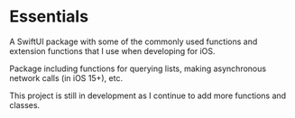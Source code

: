 # Essentials

A SwiftUI package with some of the commonly used functions and extension functions that I use when developing for iOS. 

Package including functions for querying lists, making asynchronous network calls (in iOS 15+), etc.

This project is still in development as I continue to add more functions and classes.
